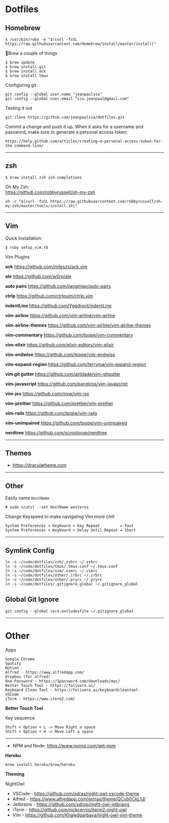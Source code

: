 # Dotfiles

## Homebrew

```
$ /usr/bin/ruby -e "$(curl -fsSL https://raw.githubusercontent.com/Homebrew/install/master/install)"
```

🍺Brew a couple of things

```
$ brew update
$ brew install git
$ brew install ack
$ brew install tmux
```

Configuring git

```
git config --global user.name "jeanpaulsio"
git config --global user.email "sio.jeanpaul@gmail.com"
```

Testing it out

```
git clone https://github.com/jeanpaulsio/dotfiles.git
```

Commit a change and push it up. When it asks for a username and password, make sure to generate a personal access token:

```
https://help.github.com/articles/creating-a-personal-access-token-for-the-command-line/
```

---

## zsh

```
$ brew install zsh zsh-completions
```

Oh My Zsh:  
https://github.com/robbyrussell/oh-my-zsh

```
sh -c "$(curl -fsSL https://raw.githubusercontent.com/robbyrussell/oh-my-zsh/master/tools/install.sh)"
```

---

## Vim

Quick Installation:

```
$ ruby setup_vim.rb
```

Vim Plugins

**ack**
https://github.com/mileszs/ack.vim

**ale**
https://github.com/w0rp/ale

**auto pairs**
https://github.com/jiangmiao/auto-pairs

**ctrlp**
https://github.com/ctrlpvim/ctrlp.vim

**indentLine**
https://github.com/Yggdroot/indentLine

**vim-airline**
https://github.com/vim-airline/vim-airline

**vim-airline-themes**
https://github.com/vim-airline/vim-airline-themes

**vim-commentary**
https://github.com/tpope/vim-commentary

**vim-elixir**
https://github.com/elixir-editors/vim-elixir

**vim-endwise**
https://github.com/tpope/vim-endwise

**vim-expand-region**
https://github.com/terryma/vim-expand-region

**vim git gutter**
https://github.com/airblade/vim-gitgutter

**vim-javascript**
https://github.com/pangloss/vim-javascript

**vim-jsx**
https://github.com/mxw/vim-jsx

**vim-prettier**
https://github.com/prettier/vim-prettier

**vim-rails**
https://github.com/tpope/vim-rails

**vim-unimpaired**
https://github.com/tpope/vim-unimpaired

**nerdtree**
https://github.com/scrooloose/nerdtree

---

## Themes

- https://draculatheme.com

---

## Other

Easily name `HostName`

```
# sudo scutil --set HostName westeros
```

Change Keyspeed to make navigating Vim more chill

```
System Preferences > Keyboard > Key Repeat         = Fast
System Preferences > Keyboard > Delay Until Repeat = Short
```

---

## Symlink Config

```
ln -s ~/code/dotfiles/zsh/.zshrc ~/.zshrc
ln -s ~/code/dotfiles/tmux/.tmux.conf ~/.tmux.conf
ln -s ~/code/dotfiles/vim/.vimrc ~/.vimrc
ln -s ~/code/dotfiles/other/.irbrc ~/.irbrc
ln -s ~/code/dotfiles/other/.pryrc ~/.pryrc
ln -s ~/code/dotfiles/.gitignore_global ~/.gitignore_global
```

## Global Git Ignore

```
git config --global core.excludesfile ~/.gitignore_global
```

---

# Other

Apps

```
Google Chrome
Spotify
Notion
Alfred - https://www.alfredapp.com/
Dropbox (for alfred)
One Password - https://1password.com/downloads/mac/
Better Touch Tool - https://folivora.ai/
Keyboard Clean Tool - https://folivora.ai/keyboardcleantool
VSCode
iTerm - https://www.iterm2.com/
```

__Better Touch Tool__

Key sequence

```
Shift + Option + L -> Move Right a space
Shift + Option + H -> Move Left a space
```

---

* NPM and Node: https://www.npmjs.com/get-npm

__Heroku__

```
brew install heroku/brew/heroku
```

__Theming__

NightOwl

* VSCode - https://github.com/sdras/night-owl-vscode-theme
* Alfred - https://www.alfredapp.com/extras/theme/QCvb0CkL1J/
* Jetbrains - https://github.com/xdrop/night-owl-jetbrains
* iTerm - https://github.com/nickcernis/iterm2-night-owl
* Vim - https://github.com/Khaledgarbaya/night-owl-vim-theme
